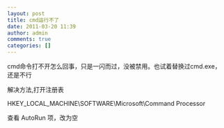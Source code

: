 ```yaml
---
layout: post
title: cmd运行不了
date: 2011-03-20 11:39
author: admin
comments: true
categories: []
---
```

cmd命令打不开怎么回事，只是一闪而过，没被禁用。也试着替换过cmd.exe，还是不行 

解决方法,打开注册表

HKEY_LOCAL_MACHINE\SOFTWARE\Microsoft\Command Processor

查看 AutoRun 项，改为空
